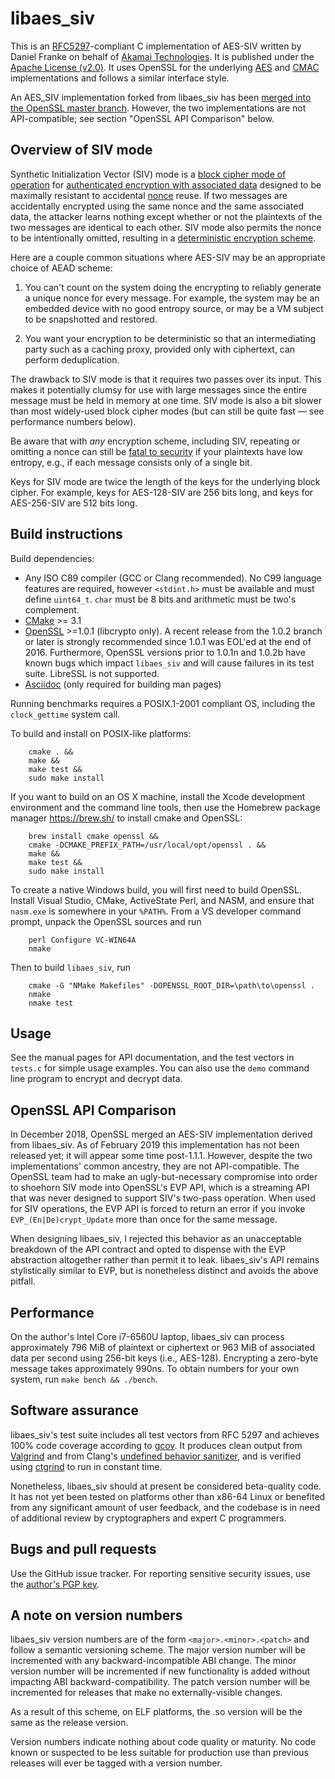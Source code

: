 # libaes_siv

This is an [RFC5297](https://tools.ietf.org/html/rfc5297)-compliant C
implementation of AES-SIV written by Daniel Franke on behalf of
[Akamai Technologies](https://www.akamai.com). It is published under
the [Apache License
(v2.0)](https://www.apache.org/licenses/LICENSE-2.0).  It uses OpenSSL
for the underlying
[AES](https://en.wikipedia.org/wiki/Advanced_Encryption_Standard) and
[CMAC](https://en.wikipedia.org/wiki/One-key_MAC) implementations and
follows a similar interface style.

An AES_SIV implementation forked from libaes_siv has been [merged into
the OpenSSL master branch](https://github.com/openssl/openssl/pull/3540).
However, the two implementations are not API-compatible; see section
"OpenSSL API Comparison" below.

## Overview of SIV mode

Synthetic Initialization Vector (SIV) mode is a [block cipher mode of
operation](https://en.wikipedia.org/wiki/Block_cipher_mode_of_operation)
for [authenticated encryption with associated
data](https://en.wikipedia.org/wiki/Authenticated_encryption) designed
to be maximally resistant to accidental
[nonce](https://en.wikipedia.org/wiki/Cryptographic_nonce) reuse.  If
two messages are accidentally encrypted using the same nonce and the
same associated data, the attacker learns nothing except whether or
not the plaintexts of the two messages are identical to each other.
SIV mode also permits the nonce to be intentionally omitted, resulting
in a [deterministic encryption
scheme](https://en.wikipedia.org/wiki/Deterministic_encryption).

Here are a couple common situations where AES-SIV may be an
appropriate choice of AEAD scheme:

1. You can't count on the system doing the encrypting to reliably
   generate a unique nonce for every message. For example, the system
   may be an embedded device with no good entropy source, or may be a
   VM subject to be snapshotted and restored.

2. You want your encryption to be deterministic so that an
   intermediating party such as a caching proxy, provided only with
   ciphertext, can perform deduplication.

The drawback to SIV mode is that it requires two passes over its
input. This makes it potentially clumsy for use with large messages
since the entire message must be held in memory at one time. SIV mode
is also a bit slower than most widely-used block cipher modes (but
can still be quite fast — see performance numbers below).

Be aware that with *any* encryption scheme, including SIV, repeating
or omitting a nonce can still be [fatal to
security](https://xkcd.com/257) if your plaintexts have low entropy,
e.g., if each message consists only of a single bit.

Keys for SIV mode are twice the length of the keys for the underlying
block cipher. For example, keys for AES-128-SIV are 256 bits long,
and keys for AES-256-SIV are 512 bits long.

## Build instructions

Build dependencies:

* Any ISO C89 compiler (GCC or Clang recommended). No C99 language
  features are required, however `<stdint.h>` must be available and
  must define `uint64_t`. `char` must be 8 bits and arithmetic must be
  two's complement.
* [CMake](https://cmake.org) >= 3.1
* [OpenSSL](https://openssl.org) >=1.0.1 (libcrypto only). A recent
  release from the 1.0.2 branch or later is strongly recommended since
  1.0.1 was EOL'ed at the end of 2016. Furthermore, OpenSSL versions prior
  to 1.0.1n and 1.0.2b have known bugs which impact `libaes_siv` and
  will cause failures in its test suite. LibreSSL is not supported.
* [Asciidoc](http://asciidoc.org) (only required for building man pages)

Running benchmarks requires a POSIX.1-2001 compliant OS, including
the `clock_gettime` system call.

To build and install on POSIX-like platforms:
```
    cmake . &&
    make &&
    make test &&
    sudo make install
```

If you want to build on an OS X machine, install the Xcode development
environment and the command line tools, then use the Homebrew package
manager https://brew.sh/ to install cmake and OpenSSL:
```
    brew install cmake openssl &&
    cmake -DCMAKE_PREFIX_PATH=/usr/local/opt/openssl . &&
    make &&
    make test &&
    sudo make install
```

To create a native Windows build, you will first need to build
OpenSSL.  Install Visual Studio, CMake, ActiveState Perl, and NASM, and
ensure that `nasm.exe` is somewhere in your `%PATH%`. From a VS developer
command prompt, unpack the OpenSSL sources and run
```
    perl Configure VC-WIN64A
    nmake
```
Then to build `libaes_siv`, run
```
    cmake -G "NMake Makefiles" -DOPENSSL_ROOT_DIR=\path\to\openssl .
    nmake
    nmake test
```

## Usage

See the manual pages for API documentation, and the test vectors
in `tests.c` for simple usage examples.  You can also use the `demo` command
line program to encrypt and decrypt data.

## OpenSSL API Comparison

In December 2018, OpenSSL merged an AES-SIV implementation derived
from libaes_siv. As of February 2019 this implementation has not been
released yet; it will appear some time post-1.1.1. However, despite
the two implementations' common ancestry, they are not API-compatible.
The OpenSSL team had to make an ugly-but-necessary compromise into order
to shoehorn SIV mode into OpenSSL's EVP API, which is a streaming API
that was never designed to support SIV's two-pass operation. When used for
SIV operations, the EVP API is forced to return an error if you invoke
`EVP_(En|De)crypt_Update` more than once for the same message.

When designing libaes_siv, I rejected this behavior as an unacceptable
breakdown of the API contract and opted to dispense with the EVP
abstraction altogether rather than permit it to leak. libaes_siv's API
remains stylistically similar to EVP, but is nonetheless distinct and
avoids the above pitfall.

## Performance

On the author's Intel Core i7-6560U laptop, libaes_siv can process
approximately 796 MiB of plaintext or ciphertext or 963 MiB of
associated data per second using 256-bit keys
(i.e., AES-128). Encrypting a zero-byte message takes approximately
990ns. To obtain numbers for your own system, run `make bench &&
./bench`.

## Software assurance

libaes_siv's test suite includes all test vectors from RFC 5297 and
achieves 100% code coverage according to
[gcov](https://gcc.gnu.org/onlinedocs/gcc/Gcov.html). It produces
clean output from [Valgrind](https://valgrind.org) and from Clang's
[undefined behavior
sanitizer](https://clang.llvm.org/docs/UndefinedBehaviorSanitizer.html),
and is verified using [ctgrind](https://github.com/agl/ctgrind) to run
in constant time.

Nonetheless, libaes_siv should at present be considered beta-quality
code. It has not yet been tested on platforms other than x86-64 Linux
or benefited from any significant amount of user feedback, and
the codebase is in need of additional review by cryptographers and
expert C programmers.

## Bugs and pull requests

Use the GitHub issue tracker. For reporting sensitive security issues,
use the [author's PGP key](https://www.dfranke.us/contact.html).

## A note on version numbers

libaes_siv version numbers are of the form `<major>.<minor>.<patch>`
and follow a semantic versioning scheme. The major version number
will be incremented with any backward-incompatible ABI change. The
minor version number will be incremented if new functionality is
added without impacting ABI backward-compatibility. The patch
version number will be incremented for releases that make no
externally-visible changes.

As a result of this scheme, on ELF platforms, the .so version will
be the same as the release version.

Version numbers indicate nothing about code quality or maturity.  No
code known or suspected to be less suitable for production use than
previous releases will ever be tagged with a version number.
